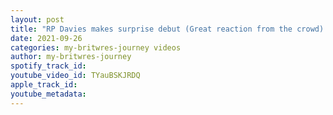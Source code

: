 ```yaml
---
layout: post
title: "RP Davies makes surprise debut (Great reaction from the crowd) - TNT IGNITION LEVEL UP 26/09/21"
date: 2021-09-26
categories: my-britwres-journey videos
author: my-britwres-journey
spotify_track_id: 
youtube_video_id: TYauBSKJRDQ
apple_track_id: 
youtube_metadata: 
---
```

